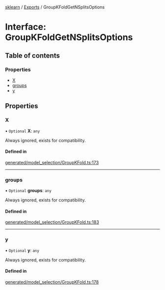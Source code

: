 [sklearn](../readme.md) / [Exports](../modules.md) / GroupKFoldGetNSplitsOptions

# Interface: GroupKFoldGetNSplitsOptions

## Table of contents

### Properties

- [X](GroupKFoldGetNSplitsOptions.md#x)
- [groups](GroupKFoldGetNSplitsOptions.md#groups)
- [y](GroupKFoldGetNSplitsOptions.md#y)

## Properties

### X

• `Optional` **X**: `any`

Always ignored, exists for compatibility.

#### Defined in

[generated/model_selection/GroupKFold.ts:173](https://github.com/transitive-bullshit/scikit-learn-ts/blob/367336a/packages/sklearn/src/generated/model_selection/GroupKFold.ts#L173)

___

### groups

• `Optional` **groups**: `any`

Always ignored, exists for compatibility.

#### Defined in

[generated/model_selection/GroupKFold.ts:183](https://github.com/transitive-bullshit/scikit-learn-ts/blob/367336a/packages/sklearn/src/generated/model_selection/GroupKFold.ts#L183)

___

### y

• `Optional` **y**: `any`

Always ignored, exists for compatibility.

#### Defined in

[generated/model_selection/GroupKFold.ts:178](https://github.com/transitive-bullshit/scikit-learn-ts/blob/367336a/packages/sklearn/src/generated/model_selection/GroupKFold.ts#L178)

